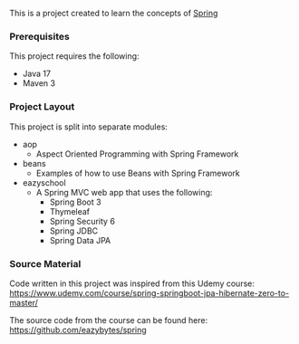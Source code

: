 This is a project created to learn the concepts of [Spring](https://spring.io/projects) 

### Prerequisites
This project requires the following:
* Java 17
* Maven 3

### Project Layout
This project is split into separate modules:
* aop
  * Aspect Oriented Programming with Spring Framework
* beans
  * Examples of how to use Beans with Spring Framework
* eazyschool
  * A Spring MVC web app that uses the following:
    * Spring Boot 3
    * Thymeleaf
    * Spring Security 6
    * Spring JDBC
    * Spring Data JPA

### Source Material

Code written in this project was inspired from this Udemy course: https://www.udemy.com/course/spring-springboot-jpa-hibernate-zero-to-master/ 

The source code from the course can be found here: https://github.com/eazybytes/spring